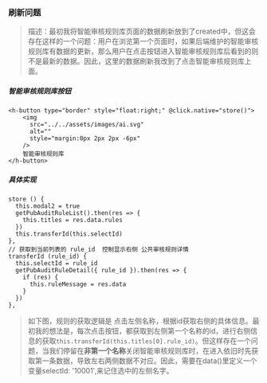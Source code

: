 ### 刷新问题
>描述：最初我将智能审核规则库页面的数据刷新放到了created中，但这会存在这样的一个问题：用户在浏览第一个页面时，如果后端维护的智能审核规则库有数据的更新，那么用户在点击按钮进入智能审核规则库后看到的则不是最新的数据。因此，这里的数据刷新我改到了点击智能审核规则库上面。
##### 智能审核规则库按钮
```
<h-button type="border" style="float:right;" @click.native="store()">
    <img
      src="../../assets/images/ai.svg"
      alt=""
      style="margin:0px 2px 2px -6px"
    />
    智能审核规则库
</h-button>
```
##### 具体实现
```
store () {
  this.modal2 = true
  getPubAuditRuleList().then(res => {
    this.titles = res.data.rules
  })
  this.transferId(this.selectId)
},
// 获取到当前列表的 rule_id  控制显示右侧 公共审核规则详情
transferId (rule_id) {
  this.selectId = rule_id
  getPubAuditRuleDetail({ rule_id }).then(res => {
    if (res) {
      this.ruleMessage = res.data
    }
  })
},
```
>如下图，规则的获取逻辑是 点击左侧名称，根据id获取右侧的具体信息。最初我的想法是，每次点击按钮，都获取到左侧第一个名称的id，进行右侧信息的获取`this.transferId(this.titles[0].rule_id)`。但这样存在一个问题，当我们停留在<b>非第一个名称</b>关闭智能审核规则库时，在进入依旧时先获取第一条数据，导致左右两侧数据不对应。因此，需要在data()里定义一个变量selectId: '10001',来记住选中的左侧名字。
